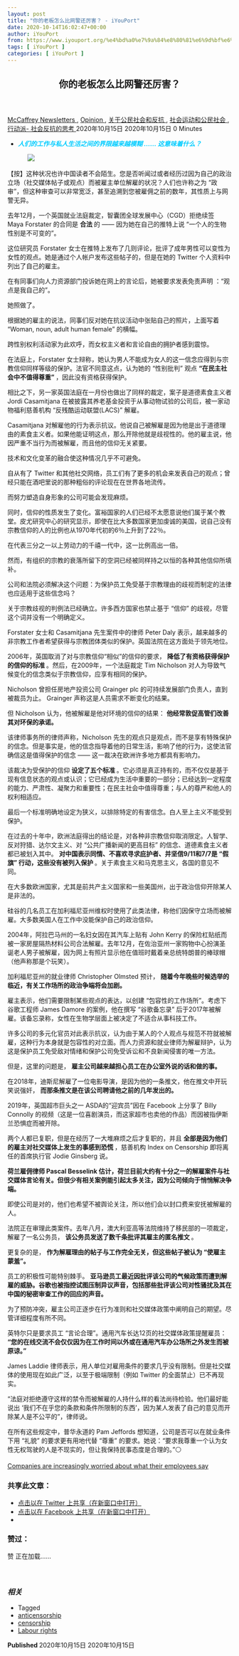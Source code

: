 ```yaml
---
layout: post
title: "你的老板怎么比网警还厉害？ - iYouPort"
date: 2020-10-14T16:02:47+00:00
author: iYouPort
from: https://www.iyouport.org/%e4%bd%a0%e7%9a%84%e8%80%81%e6%9d%bf%e6%80%8e%e4%b9%88%e6%af%94%e7%bd%91%e8%ad%a6%e8%bf%98%e5%8e%89%e5%ae%b3%ef%bc%9f/
tags: [ iYouPort ]
categories: [ iYouPort ]
---
```


<article class="post-14648 post type-post status-publish format-standard has-post-thumbnail hentry category-newsletters category-opinion category-45 category-32 category-33 tag-anticensorship tag-censorship tag-labour-rights" id="post-14648">
 <header class="entry-header">
  <h1 class="entry-title">
   你的老板怎么比网警还厉害？
  </h1>
 </header>
 <div class="entry-meta">
  <span class="byline">
   <a href="https://www.iyouport.org/author/don-evans/" rel="author" title="由McCaffrey发布">
    McCaffrey
   </a>
  </span>
  <span class="cat-links">
   <a href="https://www.iyouport.org/category/newsletters/" rel="category tag">
    Newsletters
   </a>
   ,
   <a href="https://www.iyouport.org/category/opinion/" rel="category tag">
    Opinion
   </a>
   ,
   <a href="https://www.iyouport.org/category/%e5%85%b3%e4%ba%8e%e5%85%ac%e6%b0%91%e7%a4%be%e4%bc%9a%e5%92%8c%e5%8f%8d%e6%8a%97/" rel="category tag">
    关于公民社会和反抗
   </a>
   ,
   <a href="https://www.iyouport.org/category/%e7%a4%be%e4%bc%9a%e8%bf%90%e5%8a%a8%e5%92%8c%e5%85%ac%e6%b0%91%e7%a4%be%e4%bc%9a/" rel="category tag">
    社会运动和公民社会
   </a>
   ,
   <a href="https://www.iyouport.org/category/%e8%a1%8c%e5%8a%a8%e6%b4%be-%e7%a4%be%e4%bc%9a%e5%8f%8d%e6%8a%97%e7%9a%84%e6%80%9d%e8%80%83/" rel="category tag">
    行动派- 社会反抗的思考
   </a>
  </span>
  <span class="published-on">
   <time class="entry-date published" datetime="2020-10-15T00:02:47+08:00">
    2020年10月15日
   </time>
   <time class="updated" datetime="2020-10-15T00:02:08+08:00">
    2020年10月15日
   </time>
  </span>
  <span class="word-count">
   0 Minutes
  </span>
 </div>
 <div class="entry-content">
  <ul>
   <li class="graf graf--p">
    <span style="color: #00ccff;">
     <em>
      <strong>
       人们的工作与私人生活之间的界限越来越模糊 …… 这意味着什么？
      </strong>
     </em>
    </span>
   </li>
  </ul>
  <figure class="graf graf--figure">
   <img class="graf-image aligncenter jetpack-lazy-image" data-height="720" data-image-id="0*6IEQBftKstfk-6AE.jpg" data-lazy-src="https://i2.wp.com/cdn-images-1.medium.com/max/1067/0*6IEQBftKstfk-6AE.jpg?w=1100&amp;is-pending-load=1#038;ssl=1" data-recalc-dims="1" data-width="1280" src="https://i2.wp.com/cdn-images-1.medium.com/max/1067/0*6IEQBftKstfk-6AE.jpg?w=1100&amp;ssl=1" srcset="data:image/gif;base64,R0lGODlhAQABAIAAAAAAAP///yH5BAEAAAAALAAAAAABAAEAAAIBRAA7"/>
   <noscript>
    <img class="graf-image aligncenter" data-height="720" data-image-id="0*6IEQBftKstfk-6AE.jpg" data-recalc-dims="1" data-width="1280" src="https://i2.wp.com/cdn-images-1.medium.com/max/1067/0*6IEQBftKstfk-6AE.jpg?w=1100&amp;ssl=1"/>
   </noscript>
  </figure>
  <p class="graf graf--p">
   【按】这种状况也许中国读者不会陌生。您是否听闻过或者经历过因为自己的政治立场（社交媒体帖子或观点）而被雇主单位解雇的状况？人们也许称之为 “政审”，但这种审查可以非常宽泛，甚至追溯到您被雇佣之前的数年，其性质上与网警无异。
  </p>
  <p class="graf graf--p">
   去年12月，一个英国就业法庭裁定，智囊团全球发展中心（CGD）拒绝续签 Maya Forstater 的合同是
   <strong class="markup--strong markup--p-strong">
    合法
   </strong>
   的 —— 因为她在自己的推特上说 “一个人的生物性别是不可变的”。
  </p>
  <p class="graf graf--p">
   这位研究员 Forstater 女士在推特上发布了几则评论，批评了成年男性可以变性为女性的观点。她是通过个人帐户发布这些帖子的，但是在她的 Twitter 个人资料中列出了自己的雇主。
  </p>
  <p class="graf graf--p">
   在有同事们向人力资源部门投诉她在网上的言论后，她被要求发表免责声明 ：“观点是我自己的”。
  </p>
  <p class="graf graf--p">
   她照做了。
  </p>
  <p class="graf graf--p">
   根据她的雇主的说法，同事们反对她在抗议活动中张贴自己的照片，上面写着 “Woman, noun, adult human female” 的横幅。
  </p>
  <p class="graf graf--p">
   跨性别权利活动家为此欢呼，而女权主义者和言论自由的拥护者感到震惊。
  </p>
  <p class="graf graf--p">
   在法庭上，Forstater 女士辩称，她认为男人不能成为女人的这一信念应得到与宗教信仰同样等级的保护。法官不同意这点，认为她的 “性别批判” 观点
   <strong class="markup--strong markup--p-strong">
    “在民主社会中不值得尊重”
   </strong>
   ，因此没有资格获得保护。
  </p>
  <p class="graf graf--p">
   相比之下，另一家英国法庭在一月份也做出了同样的裁定，案子是道德素食主义者 Jordi Casamitjana 在被披露其养老基金投资于从事动物试验的公司后，被一家动物福利慈善机构 “反残酷运动联盟(LACS)” 解雇。
  </p>
  <p class="graf graf--p">
   Casamitjana 对解雇他的行为表示抗议。他说自己被解雇是因为他是出于道德理由的素食主义者。如果他能证明这点，那么开除他就是歧视性的。他的雇主说，他因严重不当行为而被解雇，而且他的信仰无关紧要。
  </p>
  <p class="graf graf--p">
   技术和文化变革的融合使这种情况几乎不可避免。
  </p>
  <p class="graf graf--p">
   自从有了 Twitter 和其他社交网络，员工们有了更多的机会来发表自己的观点；曾经只能在酒吧里说的那种粗俗的评论现在在世界各地流传。
  </p>
  <p class="graf graf--p">
   而努力塑造自身形象的公司可能会发现麻烦。
  </p>
  <p class="graf graf--p">
   同时，信仰的性质发生了变化。富裕国家的人们已经不太愿意说他们属于某个教堂。皮尤研究中心的研究显示，即使在比大多数国家更加虔诚的美国，说自己没有宗教信仰的人的比例也从1970年代初的6％上升到了22％。
  </p>
  <p class="graf graf--p">
   在代表三分之一以上劳动力的千禧一代中，这一比例高出一倍。
  </p>
  <p class="graf graf--p">
   然而，有组织的宗教的衰落所留下的空洞已经被同样持之以恒的各种其他信仰所填补。
  </p>
  <p class="graf graf--p">
   公司和法院必须解决这个问题：为保护员工免受基于宗教理由的歧视而制定的法律也应适用于这些信念吗？
  </p>
  <p class="graf graf--p">
   关于宗教歧视的判例法已经确立。许多西方国家也禁止基于 “信仰” 的歧视，尽管这个词并没有一个明确定义。
  </p>
  <p class="graf graf--p">
   Forstater 女士和 Casamitjana 先生案件中的律师 Peter Daly 表示，越来越多的非宗教工作者希望获得与宗教团体类似的保护。英国法院在这方面处于领先地位。
  </p>
  <p class="graf graf--p">
   2006年，英国取消了对与宗教信仰“相似”的信仰的要求，
   <strong class="markup--strong markup--p-strong">
    降低了有资格获得保护的信仰的标准
   </strong>
   。然后，在2009年，一个法庭裁定 Tim Nicholson 对人为导致气候变化的信念类似于宗教信仰，应享有相同的保护。
  </p>
  <p class="graf graf--p">
   Nicholson 曾担任房地产投资公司 Grainger plc 的可持续发展部门负责人，直到被裁员为止。 Grainger 声称这是人员需求不断变化的结果。
  </p>
  <p class="graf graf--p">
   但 Nicholson 认为，他被解雇是他对环境的信仰的结果：
   <strong class="markup--strong markup--p-strong">
    他经常敦促高管们改善其对环保的承诺。
   </strong>
  </p>
  <p class="graf graf--p">
   该律师事务所的律师声称，Nicholson 先生的观点只是观点，而不是享有特殊保护的信念。但是事实是，他的信念指导着他的日常生活，影响了他的行为，这使法官确信这是值得保护的信念 —— 这一裁决在欧洲许多地方都具有影响力。
  </p>
  <p class="graf graf--p">
   该裁决为受保护的信仰
   <strong class="markup--strong markup--p-strong">
    设定了五个标准
   </strong>
   。它必须是真正持有的，而不仅仅是基于现有信息状态的观点或认识；它已经成为生活中重要的一部分；已经达到一定程度的能力、严肃性、凝聚力和重要性；在民主社会中值得尊重；与人的尊严和他人的权利相适应。
  </p>
  <p class="graf graf--p">
   最后一个标准明确地设定为狭义，以排除特定的有害信念。白人至上主义不能受到保护。
  </p>
  <p class="graf graf--p">
   在过去的十年中，欧洲法庭得出的结论是，对各种非宗教信仰取消限定。人智学、反对狩猎、达尔文主义、对 “公共广播新闻的更高目标” 的信念、道德素食主义者都已被划入其中。
   <strong class="markup--strong markup--p-strong">
    对中国表示同情、不喜欢寻求庇护者、并坚信9/11和7/7是 “假旗” 行动，这些没有被列入保护
   </strong>
   。关于素食主义和马克思主义，各国的意见不同。
  </p>
  <p class="graf graf--p">
   在大多数欧洲国家，尤其是前共产主义国家和一些美国州，出于政治信仰开除某人是非法的。
  </p>
  <p class="graf graf--p">
   硅谷的几名员工在加利福尼亚州维权时使用了此类法律，称他们因保守立场而被解雇。大多数美国人在工作中没能保护自己的政治信仰。
  </p>
  <p class="graf graf--p">
   2004年，阿拉巴马州的一名妇女因在其汽车上贴有 John Kerry 的保险杠贴纸而被一家房屋隔热材料公司合法解雇。去年12月，在佐治亚州一家购物中心扮演圣诞老人男子被解雇，因为网上有照片显示他在值班时戴着亲总统特朗普的棒球帽（他声称那是个玩笑）。
  </p>
  <p class="graf graf--p">
   加利福尼亚州的就业律师 Christopher Olmsted 预计，
   <strong class="markup--strong markup--p-strong">
    随着今年晚些时候选举的临近，有关工作场所的政治争端将会加剧。
   </strong>
  </p>
  <p class="graf graf--p">
   雇主表示，他们需要限制某些观点的表达，以创建 “包容性的工作场所”。考虑下谷歌工程师 James Damore 的案例，他在撰写 “谷歌备忘录” 后于2017年被解雇。该备忘录称，女性在生物学层面上被决定了不适合从事科技工作。
  </p>
  <p class="graf graf--p">
   许多公司的多元化官员对此表示抗议，认为由于某人的个人观点与规范不符就被解雇，这种行为本身就是包容性的对立面。而人力资源和就业律师为解雇辩护，认为这是保护员工免受敌对情绪和保护公司免受诉讼和不良新闻侵害的唯一方法。
  </p>
  <p class="graf graf--p">
   但是，这里的问题是，
   <strong class="markup--strong markup--p-strong">
    雇主公司越来越担心员工在办公室外说的话和做的事。
   </strong>
  </p>
  <p class="graf graf--p">
   在2018年，迪斯尼解雇了一位电影导演，是因为他的一条推文，他在推文中开玩笑说强奸，
   <strong class="markup--strong markup--p-strong">
    而那条推文是在该公司聘请他之前的几年发出的。
   </strong>
  </p>
  <p class="graf graf--p">
   2019年，英国超市巨头之一 ASDA的“迎宾员”因在 Facebook 上分享了 Billy Connolly 的视频（这是一位喜剧演员，而这家超市也卖他的作品）而因被指伊斯兰恐惧症而被开除。
  </p>
  <p class="graf graf--p">
   两个人都已复职，但是在经历了一大堆麻烦之后才复职的，并且
   <strong class="markup--strong markup--p-strong">
    全部是因为他们的雇主对社交媒体上发生的事感到恐慌
   </strong>
   ，慈善机构 Index on Censorship 即将离任的首席执行官 Jodie Ginsberg 说。
  </p>
  <p class="graf graf--p">
   <strong class="markup--strong markup--p-strong">
    荷兰雇佣律师 Pascal Besselink 估计，荷兰目前大约有十分之一的解雇案件与社交媒体言论有关。但很少有相关案例能引起太多关注，因为公司倾向于悄悄解决争端。
   </strong>
  </p>
  <p class="graf graf--p">
   即使公司是对的，他们也希望不被舆论关注，所以他们会以封口费来安抚被解雇的人。
  </p>
  <p class="graf graf--p">
   法院正在审理此类案件。去年八月，澳大利亚高等法院维持了移民部的一项裁定，解雇了一名公务员，
   <strong class="markup--strong markup--p-strong">
    该公务员发送了数千条批评其雇主的匿名推文
   </strong>
   。
  </p>
  <p class="graf graf--p">
   更复杂的是，
   <strong class="markup--strong markup--p-strong">
    作为解雇理由的帖子与工作完全无关，但这些帖子被认为 “使雇主蒙羞”。
   </strong>
  </p>
  <p class="graf graf--p">
   员工的积极性可能特别棘手。
   <strong class="markup--strong markup--p-strong">
    亚马逊员工最近因批评该公司的气候政策而遭到解雇的威胁。谷歌也被指控试图压制异议声音，包括那些批评该公司对性骚扰及其在中国的秘密审查工作的回应的声音。
   </strong>
  </p>
  <p class="graf graf--p">
   为了预防冲突，雇主公司正逐步在行为准则和社交媒体政策中阐明自己的期望。尽管详细程度有所不同。
  </p>
  <p class="graf graf--p">
   英特尔只是要求员工 “言论合理”。通用汽车长达12页的社交媒体政策提醒雇员：
   <strong class="markup--strong markup--p-strong">
    “您的在线交流不会仅仅因为在工作时间以外或在通用汽车办公场所之外发生而被原谅。”
   </strong>
  </p>
  <p class="graf graf--p">
   James Laddie 律师表示，用人单位对雇用条件的要求几乎没有限制。但是社交媒体的使用现在如此广泛，以至于极端限制（例如 Twitter 的全面禁止）已不再现实。
  </p>
  <p class="graf graf--p graf--startsWithDoubleQuote">
   “法庭对拒绝遵守这样的禁令而被解雇的人持什么样的看法尚待检验。他们最好能说出 ‘我们不在乎您的条款和条件所限制的东西’，因为某人发表了自己的意见而开除某人是不公平的”，律师说。
  </p>
  <p class="graf graf--p">
   在所有这些规定中，普华永道的 Pam Jeffords 想知道，公司是否可以在就业条件下用 “礼貌” 的要求更有用地代替 “尊重” 的要求。她说：“要求我尊重一个认为女性无权驾驶的人是不现实的，但让我保持民事态度是合理的。”⚪️
  </p>
  <p class="graf graf--p">
   <a class="markup--anchor markup--p-anchor" data-href="https://www.economist.com/international/2020/02/27/companies-are-increasingly-worried-about-what-their-employees-say" href="https://www.economist.com/international/2020/02/27/companies-are-increasingly-worried-about-what-their-employees-say" rel="noopener noreferrer" target="_blank">
    Companies are increasingly worried about what their employees say
   </a>
  </p>
  <div id="atatags-1611829871-5f87b54d678e3">
  </div>
  <div class="sharedaddy sd-sharing-enabled">
   <div class="robots-nocontent sd-block sd-social sd-social-icon sd-sharing">
    <h3 class="sd-title">
     共享此文章：
    </h3>
    <div class="sd-content">
     <ul>
      <li class="share-twitter">
       <a class="share-twitter sd-button share-icon no-text" data-shared="sharing-twitter-14648" href="https://www.iyouport.org/%e4%bd%a0%e7%9a%84%e8%80%81%e6%9d%bf%e6%80%8e%e4%b9%88%e6%af%94%e7%bd%91%e8%ad%a6%e8%bf%98%e5%8e%89%e5%ae%b3%ef%bc%9f/?share=twitter" rel="nofollow noopener noreferrer" target="_blank" title="点击以在 Twitter 上共享">
        <span>
        </span>
        <span class="sharing-screen-reader-text">
         点击以在 Twitter 上共享（在新窗口中打开）
        </span>
       </a>
      </li>
      <li class="share-facebook">
       <a class="share-facebook sd-button share-icon no-text" data-shared="sharing-facebook-14648" href="https://www.iyouport.org/%e4%bd%a0%e7%9a%84%e8%80%81%e6%9d%bf%e6%80%8e%e4%b9%88%e6%af%94%e7%bd%91%e8%ad%a6%e8%bf%98%e5%8e%89%e5%ae%b3%ef%bc%9f/?share=facebook" rel="nofollow noopener noreferrer" target="_blank" title="点击以在 Facebook 上共享">
        <span>
        </span>
        <span class="sharing-screen-reader-text">
         点击以在 Facebook 上共享（在新窗口中打开）
        </span>
       </a>
      </li>
      <li class="share-end">
      </li>
     </ul>
    </div>
   </div>
  </div>
  <div class="sharedaddy sd-block sd-like jetpack-likes-widget-wrapper jetpack-likes-widget-unloaded" data-name="like-post-frame-161182987-14648-5f87b54d6804d" data-src="https://widgets.wp.com/likes/#blog_id=161182987&amp;post_id=14648&amp;origin=www.iyouport.org&amp;obj_id=161182987-14648-5f87b54d6804d" id="like-post-wrapper-161182987-14648-5f87b54d6804d">
   <h3 class="sd-title">
    赞过：
   </h3>
   <div class="likes-widget-placeholder post-likes-widget-placeholder" style="height: 55px;">
    <span class="button">
     <span>
      赞
     </span>
    </span>
    <span class="loading">
     正在加载……
    </span>
   </div>
   <span class="sd-text-color">
   </span>
   <a class="sd-link-color">
   </a>
  </div>
  <div class="jp-relatedposts" id="jp-relatedposts">
   <h3 class="jp-relatedposts-headline">
    <em>
     相关
    </em>
   </h3>
  </div>
 </div>
 <div class="entry-footer">
  <ul class="post-tags light-text">
   <li>
    Tagged
   </li>
   <li>
    <a href="https://www.iyouport.org/tag/anticensorship/" rel="tag">
     anticensorship
    </a>
   </li>
   <li>
    <a href="https://www.iyouport.org/tag/censorship/" rel="tag">
     censorship
    </a>
   </li>
   <li>
    <a href="https://www.iyouport.org/tag/labour-rights/" rel="tag">
     Labour rights
    </a>
   </li>
  </ul>
 </div>
 <div class="entry-author-wrapper">
  <div class="site-posted-on">
   <strong>
    Published
   </strong>
   <time class="entry-date published" datetime="2020-10-15T00:02:47+08:00">
    2020年10月15日
   </time>
   <time class="updated" datetime="2020-10-15T00:02:08+08:00">
    2020年10月15日
   </time>
  </div>
 </div>
</article>

